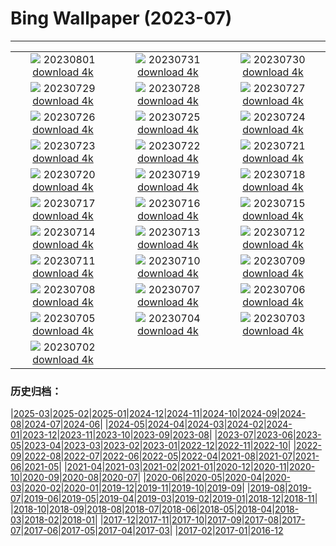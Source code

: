# Bing Wallpaper (2023-07)
**************
| | | |
| :----: | :----: | :----: |
| ![](https://www.bing.com/th?id=OHR.Neputa2023_JA-JP9406912677_1920x1080.jpg) 20230801 [download 4k](https://www.bing.com/th?id=OHR.Neputa2023_JA-JP9406912677_UHD.jpg) | ![](https://www.bing.com/th?id=OHR.RockHouse_JA-JP8879635056_1920x1080.jpg) 20230731 [download 4k](https://www.bing.com/th?id=OHR.RockHouse_JA-JP8879635056_UHD.jpg) | ![](https://www.bing.com/th?id=OHR.PalouseHills_JA-JP8664881867_1920x1080.jpg) 20230730 [download 4k](https://www.bing.com/th?id=OHR.PalouseHills_JA-JP8664881867_UHD.jpg) |
| ![](https://www.bing.com/th?id=OHR.TigerIndia_JA-JP8434138959_1920x1080.jpg) 20230729 [download 4k](https://www.bing.com/th?id=OHR.TigerIndia_JA-JP8434138959_UHD.jpg) | ![](https://www.bing.com/th?id=OHR.SanBlasIslands_JA-JP8202998068_1920x1080.jpg) 20230728 [download 4k](https://www.bing.com/th?id=OHR.SanBlasIslands_JA-JP8202998068_UHD.jpg) | ![](https://www.bing.com/th?id=OHR.ParisLouvre_JA-JP0935023821_1920x1080.jpg) 20230727 [download 4k](https://www.bing.com/th?id=OHR.ParisLouvre_JA-JP0935023821_UHD.jpg) |
| ![](https://www.bing.com/th?id=OHR.MangrovePark_JA-JP0701304478_1920x1080.jpg) 20230726 [download 4k](https://www.bing.com/th?id=OHR.MangrovePark_JA-JP0701304478_UHD.jpg) | ![](https://www.bing.com/th?id=OHR.LasLagunas_JA-JP0416165627_1920x1080.jpg) 20230725 [download 4k](https://www.bing.com/th?id=OHR.LasLagunas_JA-JP0416165627_UHD.jpg) | ![](https://www.bing.com/th?id=OHR.ZebraCousins_JA-JP0170219934_1920x1080.jpg) 20230724 [download 4k](https://www.bing.com/th?id=OHR.ZebraCousins_JA-JP0170219934_UHD.jpg) |
| ![](https://www.bing.com/th?id=OHR.TeaEstate_JA-JP9818718902_1920x1080.jpg) 20230723 [download 4k](https://www.bing.com/th?id=OHR.TeaEstate_JA-JP9818718902_UHD.jpg) | ![](https://www.bing.com/th?id=OHR.CavanCastle_JA-JP9264302240_1920x1080.jpg) 20230722 [download 4k](https://www.bing.com/th?id=OHR.CavanCastle_JA-JP9264302240_UHD.jpg) | ![](https://www.bing.com/th?id=OHR.BridgeNorway_JA-JP8975329344_1920x1080.jpg) 20230721 [download 4k](https://www.bing.com/th?id=OHR.BridgeNorway_JA-JP8975329344_UHD.jpg) |
| ![](https://www.bing.com/th?id=OHR.MoonDayArtemis_JA-JP8694388509_1920x1080.jpg) 20230720 [download 4k](https://www.bing.com/th?id=OHR.MoonDayArtemis_JA-JP8694388509_UHD.jpg) | ![](https://www.bing.com/th?id=OHR.CrescentLake_JA-JP8452869606_1920x1080.jpg) 20230719 [download 4k](https://www.bing.com/th?id=OHR.CrescentLake_JA-JP8452869606_UHD.jpg) | ![](https://www.bing.com/th?id=OHR.BucerosBicornis_JA-JP4956922577_1920x1080.jpg) 20230718 [download 4k](https://www.bing.com/th?id=OHR.BucerosBicornis_JA-JP4956922577_UHD.jpg) |
| ![](https://www.bing.com/th?id=OHR.MarineDay2023_JA-JP7484364460_1920x1080.jpg) 20230717 [download 4k](https://www.bing.com/th?id=OHR.MarineDay2023_JA-JP7484364460_UHD.jpg) | ![](https://www.bing.com/th?id=OHR.BearHoleBrook_JA-JP7059331759_1920x1080.jpg) 20230716 [download 4k](https://www.bing.com/th?id=OHR.BearHoleBrook_JA-JP7059331759_UHD.jpg) | ![](https://www.bing.com/th?id=OHR.CastelmazzanoSunrise_JA-JP6748977928_1920x1080.jpg) 20230715 [download 4k](https://www.bing.com/th?id=OHR.CastelmazzanoSunrise_JA-JP6748977928_UHD.jpg) |
| ![](https://www.bing.com/th?id=OHR.BlacktipSharks_JA-JP6352446925_1920x1080.jpg) 20230714 [download 4k](https://www.bing.com/th?id=OHR.BlacktipSharks_JA-JP6352446925_UHD.jpg) | ![](https://www.bing.com/th?id=OHR.ZhangyeGeopark_JA-JP7668560160_1920x1080.jpg) 20230713 [download 4k](https://www.bing.com/th?id=OHR.ZhangyeGeopark_JA-JP7668560160_UHD.jpg) | ![](https://www.bing.com/th?id=OHR.NakupendaBeach_JA-JP7735681361_1920x1080.jpg) 20230712 [download 4k](https://www.bing.com/th?id=OHR.NakupendaBeach_JA-JP7735681361_UHD.jpg) |
| ![](https://www.bing.com/th?id=OHR.WorldPopDay_JA-JP7874033348_1920x1080.jpg) 20230711 [download 4k](https://www.bing.com/th?id=OHR.WorldPopDay_JA-JP7874033348_UHD.jpg) | ![](https://www.bing.com/th?id=OHR.HozukiIchi2023_JA-JP7923753370_1920x1080.jpg) 20230710 [download 4k](https://www.bing.com/th?id=OHR.HozukiIchi2023_JA-JP7923753370_UHD.jpg) | ![](https://www.bing.com/th?id=OHR.MoselleRiver_JA-JP8238195792_1920x1080.jpg) 20230709 [download 4k](https://www.bing.com/th?id=OHR.MoselleRiver_JA-JP8238195792_UHD.jpg) |
| ![](https://www.bing.com/th?id=OHR.CooperChapel_JA-JP8299410421_1920x1080.jpg) 20230708 [download 4k](https://www.bing.com/th?id=OHR.CooperChapel_JA-JP8299410421_UHD.jpg) | ![](https://www.bing.com/th?id=OHR.Tanabata2023_JA-JP8370002660_1920x1080.jpg) 20230707 [download 4k](https://www.bing.com/th?id=OHR.Tanabata2023_JA-JP8370002660_UHD.jpg) | ![](https://www.bing.com/th?id=OHR.KissingPenguins_JA-JP2236836465_1920x1080.jpg) 20230706 [download 4k](https://www.bing.com/th?id=OHR.KissingPenguins_JA-JP2236836465_UHD.jpg) |
| ![](https://www.bing.com/th?id=OHR.CorfuBeach_JA-JP8524757338_1920x1080.jpg) 20230705 [download 4k](https://www.bing.com/th?id=OHR.CorfuBeach_JA-JP8524757338_UHD.jpg) | ![](https://www.bing.com/th?id=OHR.SomersetLavender_JA-JP1412605129_1920x1080.jpg) 20230704 [download 4k](https://www.bing.com/th?id=OHR.SomersetLavender_JA-JP1412605129_UHD.jpg) | ![](https://www.bing.com/th?id=OHR.Atoll_JA-JP8732763114_1920x1080.jpg) 20230703 [download 4k](https://www.bing.com/th?id=OHR.Atoll_JA-JP8732763114_UHD.jpg) |
| ![](https://www.bing.com/th?id=OHR.HalfwayBoats_JA-JP0449681577_1920x1080.jpg) 20230702 [download 4k](https://www.bing.com/th?id=OHR.HalfwayBoats_JA-JP0449681577_UHD.jpg) |  |  |

### 历史归档：

|[2025-03](2025-03/2025-03.md)|[2025-02](2025-02/2025-02.md)|[2025-01](2025-01/2025-01.md)|[2024-12](2024-12/2024-12.md)|[2024-11](2024-11/2024-11.md)|[2024-10](2024-10/2024-10.md)|[2024-09](2024-09/2024-09.md)|[2024-08](2024-08/2024-08.md)|[2024-07](2024-07/2024-07.md)|[2024-06](2024-06/2024-06.md)|
|[2024-05](2024-05/2024-05.md)|[2024-04](2024-04/2024-04.md)|[2024-03](2024-03/2024-03.md)|[2024-02](2024-02/2024-02.md)|[2024-01](2024-01/2024-01.md)|[2023-12](2023-12/2023-12.md)|[2023-11](2023-11/2023-11.md)|[2023-10](2023-10/2023-10.md)|[2023-09](2023-09/2023-09.md)|[2023-08](2023-08/2023-08.md)|
|[2023-07](2023-07/2023-07.md)|[2023-06](2023-06/2023-06.md)|[2023-05](2023-05/2023-05.md)|[2023-04](2023-04/2023-04.md)|[2023-03](2023-03/2023-03.md)|[2023-02](2023-02/2023-02.md)|[2023-01](2023-01/2023-01.md)|[2022-12](2022-12/2022-12.md)|[2022-11](2022-11/2022-11.md)|[2022-10](2022-10/2022-10.md)|
|[2022-09](2022-09/2022-09.md)|[2022-08](2022-08/2022-08.md)|[2022-07](2022-07/2022-07.md)|[2022-06](2022-06/2022-06.md)|[2022-05](2022-05/2022-05.md)|[2022-04](2022-04/2022-04.md)|[2021-08](2021-08/2021-08.md)|[2021-07](2021-07/2021-07.md)|[2021-06](2021-06/2021-06.md)|[2021-05](2021-05/2021-05.md)|
|[2021-04](2021-04/2021-04.md)|[2021-03](2021-03/2021-03.md)|[2021-02](2021-02/2021-02.md)|[2021-01](2021-01/2021-01.md)|[2020-12](2020-12/2020-12.md)|[2020-11](2020-11/2020-11.md)|[2020-10](2020-10/2020-10.md)|[2020-09](2020-09/2020-09.md)|[2020-08](2020-08/2020-08.md)|[2020-07](2020-07/2020-07.md)|
|[2020-06](2020-06/2020-06.md)|[2020-05](2020-05/2020-05.md)|[2020-04](2020-04/2020-04.md)|[2020-03](2020-03/2020-03.md)|[2020-02](2020-02/2020-02.md)|[2020-01](2020-01/2020-01.md)|[2019-12](2019-12/2019-12.md)|[2019-11](2019-11/2019-11.md)|[2019-10](2019-10/2019-10.md)|[2019-09](2019-09/2019-09.md)|
|[2019-08](2019-08/2019-08.md)|[2019-07](2019-07/2019-07.md)|[2019-06](2019-06/2019-06.md)|[2019-05](2019-05/2019-05.md)|[2019-04](2019-04/2019-04.md)|[2019-03](2019-03/2019-03.md)|[2019-02](2019-02/2019-02.md)|[2019-01](2019-01/2019-01.md)|[2018-12](2018-12/2018-12.md)|[2018-11](2018-11/2018-11.md)|
|[2018-10](2018-10/2018-10.md)|[2018-09](2018-09/2018-09.md)|[2018-08](2018-08/2018-08.md)|[2018-07](2018-07/2018-07.md)|[2018-06](2018-06/2018-06.md)|[2018-05](2018-05/2018-05.md)|[2018-04](2018-04/2018-04.md)|[2018-03](2018-03/2018-03.md)|[2018-02](2018-02/2018-02.md)|[2018-01](2018-01/2018-01.md)|
|[2017-12](2017-12/2017-12.md)|[2017-11](2017-11/2017-11.md)|[2017-10](2017-10/2017-10.md)|[2017-09](2017-09/2017-09.md)|[2017-08](2017-08/2017-08.md)|[2017-07](2017-07/2017-07.md)|[2017-06](2017-06/2017-06.md)|[2017-05](2017-05/2017-05.md)|[2017-04](2017-04/2017-04.md)|[2017-03](2017-03/2017-03.md)|
|[2017-02](2017-02/2017-02.md)|[2017-01](2017-01/2017-01.md)|[2016-12](2016-12/2016-12.md)